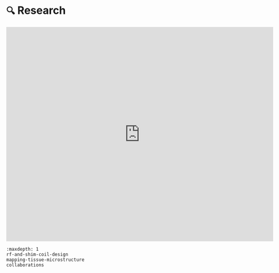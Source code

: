 # `🔍` Research

<iframe src="https://docs.google.com/presentation/d/1T_CMPGL1jMGP1a2bsffSvklSQMFry_5R/embed?start=true&loop=false&delayms=60000" frameborder="0" width="710" height="569" allowfullscreen="true" mozallowfullscreen="true" webkitallowfullscreen="true"></iframe>

```{toctree}
:maxdepth: 1
rf-and-shim-coil-design
mapping-tissue-microstructure
collaborations
```
